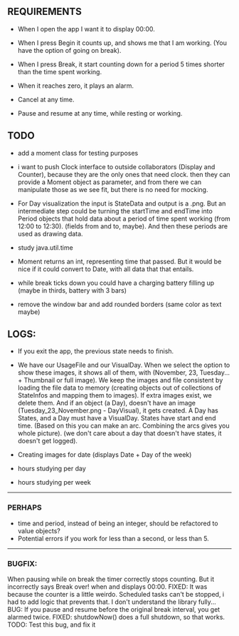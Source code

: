 ## REQUIREMENTS

- When I open the app I want it to display 00:00.
- When I press Begin it counts up, and shows me that I am working. (You have the option of going on break).
- When I press Break, it start counting down for a period 5 times shorter than the time spent working.
- When it reaches zero, it plays an alarm.

- Cancel at any time.
- Pause and resume at any time, while resting or working.

## TODO
- add a moment class for testing purposes
- i want to push Clock interface to outside collaborators (Display and Counter), because
they are the only ones that need clock. then they can provide a Moment object as parameter,
and from there we can manipulate those as we see fit, but there is no need for mocking.
- For Day visualization the input is StateData and output is a .png. But an intermediate step could be turning the startTime and endTime into Period objects that hold data about a period of time spent working (from 12:00 to 12:30). (fields from and to, maybe). And then these periods are used as drawing data.
- study java.util.time
- Moment returns an int, representing time that passed. But it would be nice if it could convert to Date, with all data that that entails.

- while break ticks down you could have a charging battery filling up (maybe in thirds, battery with 3 bars)

- remove the window bar and add rounded borders (same color as text maybe)

## LOGS:

- If you exit the app, the previous state needs to finish.

- We have our UsageFile and our VisualDay. When we select the option to show these images, it shows all of them, with (November, 23, Tuesday... + Thumbnail or full image). We keep the images and file consistent by loading the file data to memory (creating objects out of collections of StateInfos and mapping them to images). If extra images exist, we delete them. And if an object (a Day), doesn't have an image (Tuesday_23_November.png - DayVisual), it gets created. A Day has States, and a Day must have a VisualDay. States have start and end time. (Based on this you can make an arc. Combining the arcs gives you whole picture). (we don't care about a day that doesn't have states, it doesn't get logged).

- Creating images for date (displays Date + Day of the week)
- hours studying per day
- hours studying per week
- ---

### PERHAPS
- time and period, instead of being an integer, should be refactored to value objects?
- Potential errors if you work for less than a second, or less than 5.
---

### BUGFIX:
 When pausing while on break the timer correctly stops counting. But it incorrectly says Break over! when and displays 00:00.
FIXED: It was because the counter is a little weirdo. Scheduled tasks can't be stopped, i had to add logic that prevents that. I don't understand the library fully...
BUG: If you pause and resume before the original break interval, you get alarmed twice.
FIXED: shutdowNow() does a full shutdown, so that works.
TODO: Test this bug, and fix it